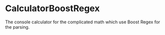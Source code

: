 # CalculatorBoostRegex
The console calculator for the complicated math which use Boost Regex for the parsing.
